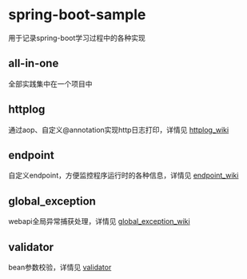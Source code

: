 # spring-boot-sample

用于记录spring-boot学习过程中的各种实现

## all-in-one
全部实践集中在一个项目中

## httplog
通过aop、自定义@annotation实现http日志打印，详情见 [httplog_wiki](https://github.com/wangyuheng/spring-boot-sample/wiki/httplog_wiki)

## endpoint
自定义endpoint，方便监控程序运行时的各种信息，详情见 [endpoint_wiki](https://github.com/wangyuheng/spring-boot-sample/wiki/endpoint_wiki)

## global_exception
webapi全局异常捕获处理，详情见 [global_exception_wiki](https://github.com/wangyuheng/spring-boot-sample/wiki/global_exception_wiki)

## validator
bean参数校验，详情见 [validator](https://github.com/wangyuheng/spring-boot-sample/wiki/validator_wiki)

